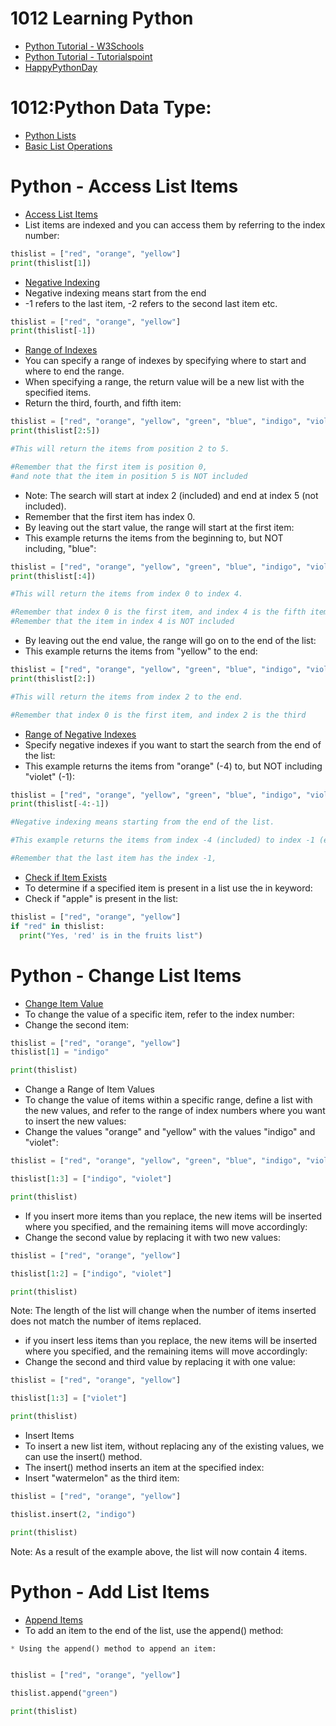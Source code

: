# 1012 Learning Python
- [Python Tutorial - W3Schools](https://www.w3schools.com/python/)
- [Python Tutorial - Tutorialspoint](https://www.tutorialspoint.com/python/index.htm)
- [HappyPythonDay](https://github.com/MyFirstSecurity2020/HappyPythonDay)

# 1012:Python Data Type:
   - [Python Lists](https://youtu.be/3e-mggtl2IA)
   - [Basic List Operations](https://youtu.be/356a48ncGBU)
# Python - Access List Items
   - [Access List Items](https://www.w3schools.com/python/python_lists_access.asp)
   - List items are indexed and you can access them by referring to the index number:
``` python
thislist = ["red", "orange", "yellow"]
print(thislist[1])
```
- [Negative Indexing](https://www.w3schools.com/python/python_lists_access.asp)
- Negative indexing means start from the end
- -1 refers to the last item, -2 refers to the second last item etc.
     
``` python
thislist = ["red", "orange", "yellow"]
print(thislist[-1])
```
- [Range of Indexes](https://www.w3schools.com/python/python_lists_access.asp)
- You can specify a range of indexes by specifying where to start and where to end the range.
- When specifying a range, the return value will be a new list with the specified items.
- Return the third, fourth, and fifth item:

``` python
thislist = ["red", "orange", "yellow", "green", "blue", "indigo", "violet"]
print(thislist[2:5])

#This will return the items from position 2 to 5.

#Remember that the first item is position 0,
#and note that the item in position 5 is NOT included
```
- Note: The search will start at index 2 (included) and end at index 5 (not included).
- Remember that the first item has index 0.
- By leaving out the start value, the range will start at the first item:
- This example returns the items from the beginning to, but NOT including, "blue":

``` python
thislist = ["red", "orange", "yellow", "green", "blue", "indigo", "violet"]
print(thislist[:4])

#This will return the items from index 0 to index 4.

#Remember that index 0 is the first item, and index 4 is the fifth item
#Remember that the item in index 4 is NOT included
```
- By leaving out the end value, the range will go on to the end of the list:
- This example returns the items from "yellow" to the end:

``` python
thislist = ["red", "orange", "yellow", "green", "blue", "indigo", "violet"]
print(thislist[2:])

#This will return the items from index 2 to the end.

#Remember that index 0 is the first item, and index 2 is the third
```
- [Range of Negative Indexes](https://www.w3schools.com/python/python_lists_access.asp)
- Specify negative indexes if you want to start the search from the end of the list:
- This example returns the items from "orange" (-4) to, but NOT including "violet" (-1):

``` python
thislist = ["red", "orange", "yellow", "green", "blue", "indigo", "violet"]
print(thislist[-4:-1])

#Negative indexing means starting from the end of the list.

#This example returns the items from index -4 (included) to index -1 (excluded)

#Remember that the last item has the index -1,
```
- [Check if Item Exists](https://www.w3schools.com/python/python_lists_access.asp)
- To determine if a specified item is present in a list use the in keyword:
- Check if "apple" is present in the list:

``` python
thislist = ["red", "orange", "yellow"]
if "red" in thislist:
  print("Yes, 'red' is in the fruits list")
```
# Python - Change List Items
- [Change Item Value](https://www.w3schools.com/python/python_lists_change.asp)
- To change the value of a specific item, refer to the index number:
- Change the second item:

``` python
thislist = ["red", "orange", "yellow"]
thislist[1] = "indigo"

print(thislist)
```
- Change a Range of Item Values
- To change the value of items within a specific range, define a list with the new values, and refer to the range of index numbers where you want to insert the new values:
- Change the values "orange" and "yellow" with the values "indigo" and "violet":

``` python
thislist = ["red", "orange", "yellow", "green", "blue", "indigo", "violet"]

thislist[1:3] = ["indigo", "violet"]

print(thislist)
```
- If you insert more items than you replace, the new items will be inserted where you specified, and the remaining items will move accordingly:
- Change the second value by replacing it with two new values:

``` python
thislist = ["red", "orange", "yellow"]

thislist[1:2] = ["indigo", "violet"]

print(thislist)
```
Note: The length of the list will change when the number of items inserted does not match the number of items replaced.
- if you insert less items than you replace, the new items will be inserted where you specified, and the remaining items will move accordingly:
- Change the second and third value by replacing it with one value:

``` python
thislist = ["red", "orange", "yellow"]

thislist[1:3] = ["violet"]

print(thislist)
```
- Insert Items
- To insert a new list item, without replacing any of the existing values, we can use the insert() method.
- The insert() method inserts an item at the specified index:
- Insert "watermelon" as the third item:

``` python
thislist = ["red", "orange", "yellow"]

thislist.insert(2, "indigo")

print(thislist) 
```
Note: As a result of the example above, the list will now contain 4 items.

# Python - Add List Items
- [Append Items](https://www.w3schools.com/python/python_lists_add.asp)
- To add an item to the end of the list, use the append() method:

``` python
* Using the append() method to append an item:


thislist = ["red", "orange", "yellow"]

thislist.append("green")

print(thislist)
